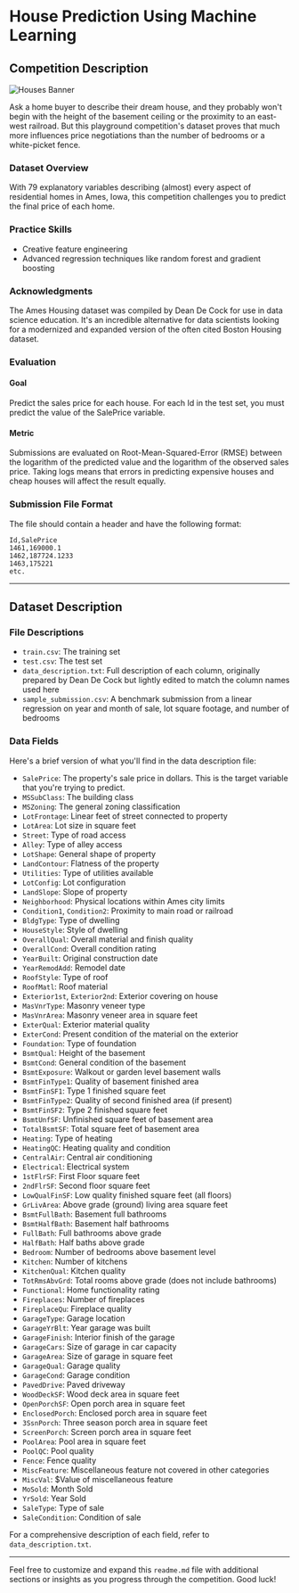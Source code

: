 # House Prediction Using Machine Learning

## Competition Description

![Houses Banner](https://storage.googleapis.com/kaggle-media/competitions/kaggle/5407/media/housesbanner.png)

Ask a home buyer to describe their dream house, and they probably won't begin with the height of the basement ceiling or the proximity to an east-west railroad. But this playground competition's dataset proves that much more influences price negotiations than the number of bedrooms or a white-picket fence.

### Dataset Overview
With 79 explanatory variables describing (almost) every aspect of residential homes in Ames, Iowa, this competition challenges you to predict the final price of each home.

### Practice Skills
- Creative feature engineering 
- Advanced regression techniques like random forest and gradient boosting

### Acknowledgments
The Ames Housing dataset was compiled by Dean De Cock for use in data science education. It's an incredible alternative for data scientists looking for a modernized and expanded version of the often cited Boston Housing dataset.

### Evaluation
#### Goal
Predict the sales price for each house. For each Id in the test set, you must predict the value of the SalePrice variable.

#### Metric
Submissions are evaluated on Root-Mean-Squared-Error (RMSE) between the logarithm of the predicted value and the logarithm of the observed sales price. Taking logs means that errors in predicting expensive houses and cheap houses will affect the result equally.

### Submission File Format
The file should contain a header and have the following format:
```
Id,SalePrice
1461,169000.1
1462,187724.1233
1463,175221
etc.
```


---

## Dataset Description

### File Descriptions

- `train.csv`: The training set
- `test.csv`: The test set
- `data_description.txt`: Full description of each column, originally prepared by Dean De Cock but lightly edited to match the column names used here
- `sample_submission.csv`: A benchmark submission from a linear regression on year and month of sale, lot square footage, and number of bedrooms

### Data Fields

Here's a brief version of what you'll find in the data description file:

- `SalePrice`: The property's sale price in dollars. This is the target variable that you're trying to predict.
- `MSSubClass`: The building class
- `MSZoning`: The general zoning classification
- `LotFrontage`: Linear feet of street connected to property
- `LotArea`: Lot size in square feet
- `Street`: Type of road access
- `Alley`: Type of alley access
- `LotShape`: General shape of property
- `LandContour`: Flatness of the property
- `Utilities`: Type of utilities available
- `LotConfig`: Lot configuration
- `LandSlope`: Slope of property
- `Neighborhood`: Physical locations within Ames city limits
- `Condition1`, `Condition2`: Proximity to main road or railroad
- `BldgType`: Type of dwelling
- `HouseStyle`: Style of dwelling
- `OverallQual`: Overall material and finish quality
- `OverallCond`: Overall condition rating
- `YearBuilt`: Original construction date
- `YearRemodAdd`: Remodel date
- `RoofStyle`: Type of roof
- `RoofMatl`: Roof material
- `Exterior1st`, `Exterior2nd`: Exterior covering on house
- `MasVnrType`: Masonry veneer type
- `MasVnrArea`: Masonry veneer area in square feet
- `ExterQual`: Exterior material quality
- `ExterCond`: Present condition of the material on the exterior
- `Foundation`: Type of foundation
- `BsmtQual`: Height of the basement
- `BsmtCond`: General condition of the basement
- `BsmtExposure`: Walkout or garden level basement walls
- `BsmtFinType1`: Quality of basement finished area
- `BsmtFinSF1`: Type 1 finished square feet
- `BsmtFinType2`: Quality of second finished area (if present)
- `BsmtFinSF2`: Type 2 finished square feet
- `BsmtUnfSF`: Unfinished square feet of basement area
- `TotalBsmtSF`: Total square feet of basement area
- `Heating`: Type of heating
- `HeatingQC`: Heating quality and condition
- `CentralAir`: Central air conditioning
- `Electrical`: Electrical system
- `1stFlrSF`: First Floor square feet
- `2ndFlrSF`: Second floor square feet
- `LowQualFinSF`: Low quality finished square feet (all floors)
- `GrLivArea`: Above grade (ground) living area square feet
- `BsmtFullBath`: Basement full bathrooms
- `BsmtHalfBath`: Basement half bathrooms
- `FullBath`: Full bathrooms above grade
- `HalfBath`: Half baths above grade
- `Bedroom`: Number of bedrooms above basement level
- `Kitchen`: Number of kitchens
- `KitchenQual`: Kitchen quality
- `TotRmsAbvGrd`: Total rooms above grade (does not include bathrooms)
- `Functional`: Home functionality rating
- `Fireplaces`: Number of fireplaces
- `FireplaceQu`: Fireplace quality
- `GarageType`: Garage location
- `GarageYrBlt`: Year garage was built
- `GarageFinish`: Interior finish of the garage
- `GarageCars`: Size of garage in car capacity
- `GarageArea`: Size of garage in square feet
- `GarageQual`: Garage quality
- `GarageCond`: Garage condition
- `PavedDrive`: Paved driveway
- `WoodDeckSF`: Wood deck area in square feet
- `OpenPorchSF`: Open porch area in square feet
- `EnclosedPorch`: Enclosed porch area in square feet
- `3SsnPorch`: Three season porch area in square feet
- `ScreenPorch`: Screen porch area in square feet
- `PoolArea`: Pool area in square feet
- `PoolQC`: Pool quality
- `Fence`: Fence quality
- `MiscFeature`: Miscellaneous feature not covered in other categories
- `MiscVal`: $Value of miscellaneous feature
- `MoSold`: Month Sold
- `YrSold`: Year Sold
- `SaleType`: Type of sale
- `SaleCondition`: Condition of sale

For a comprehensive description of each field, refer to `data_description.txt`.

---

Feel free to customize and expand this `readme.md` file with additional sections or insights as you progress through the competition. Good luck!
